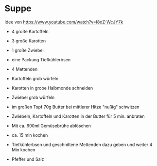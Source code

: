 # Suppe

Idee von https://www.youtube.com/watch?v=l8oZ-WcJY7k

* 4 große Kartoffeln
* 3 große Karotten
* 1 große Zwiebel
* eine Packung Tiefkühlerbsen
* 4 Mettenden


* Kartoffeln grob würfeln 
* Karotten in grobe Halbmonde schneiden
* Zwiebel grob würfeln
* im großen Topf 70g Butter bei mittlerer Hitze "nußig" schwitzen
* Zwiebeln, Kartoffeln und Karotten in der Butter für 5 min. anbraten
* Mit ca. 600ml Gemüsebrühe ablöschen
* ca. 15 min kochen
* Tiefkühlerbsen und geschnittene Mettenden dazu geben und weiter 4 Min kochen
* Pfeffer und Salz

